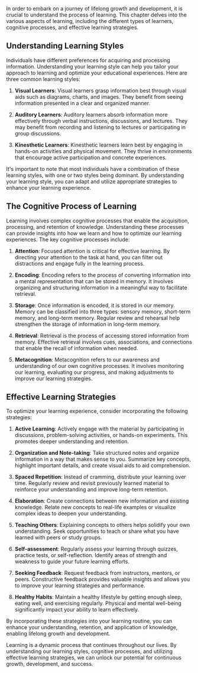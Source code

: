 
In order to embark on a journey of lifelong growth and development, it is crucial to understand the process of learning. This chapter delves into the various aspects of learning, including the different types of learners, cognitive processes, and effective learning strategies.

**Understanding Learning Styles**
---------------------------------

Individuals have different preferences for acquiring and processing information. Understanding your learning style can help you tailor your approach to learning and optimize your educational experiences. Here are three common learning styles:

1. **Visual Learners**: Visual learners grasp information best through visual aids such as diagrams, charts, and images. They benefit from seeing information presented in a clear and organized manner.

2. **Auditory Learners**: Auditory learners absorb information more effectively through verbal instructions, discussions, and lectures. They may benefit from recording and listening to lectures or participating in group discussions.

3. **Kinesthetic Learners**: Kinesthetic learners learn best by engaging in hands-on activities and physical movement. They thrive in environments that encourage active participation and concrete experiences.

It's important to note that most individuals have a combination of these learning styles, with one or two styles being dominant. By understanding your learning style, you can adapt and utilize appropriate strategies to enhance your learning experience.

**The Cognitive Process of Learning**
-------------------------------------

Learning involves complex cognitive processes that enable the acquisition, processing, and retention of knowledge. Understanding these processes can provide insights into how we learn and how to optimize our learning experiences. The key cognitive processes include:

1. **Attention**: Focused attention is critical for effective learning. By directing your attention to the task at hand, you can filter out distractions and engage fully in the learning process.

2. **Encoding**: Encoding refers to the process of converting information into a mental representation that can be stored in memory. It involves organizing and structuring information in a meaningful way to facilitate retrieval.

3. **Storage**: Once information is encoded, it is stored in our memory. Memory can be classified into three types: sensory memory, short-term memory, and long-term memory. Regular review and rehearsal help strengthen the storage of information in long-term memory.

4. **Retrieval**: Retrieval is the process of accessing stored information from memory. Effective retrieval involves cues, associations, and connections that enable the recall of information when needed.

5. **Metacognition**: Metacognition refers to our awareness and understanding of our own cognitive processes. It involves monitoring our learning, evaluating our progress, and making adjustments to improve our learning strategies.

**Effective Learning Strategies**
---------------------------------

To optimize your learning experience, consider incorporating the following strategies:

1. **Active Learning**: Actively engage with the material by participating in discussions, problem-solving activities, or hands-on experiments. This promotes deeper understanding and retention.

2. **Organization and Note-taking**: Take structured notes and organize information in a way that makes sense to you. Summarize key concepts, highlight important details, and create visual aids to aid comprehension.

3. **Spaced Repetition**: Instead of cramming, distribute your learning over time. Regularly review and revisit previously learned material to reinforce your understanding and improve long-term retention.

4. **Elaboration**: Create connections between new information and existing knowledge. Relate new concepts to real-life examples or visualize complex ideas to deepen your understanding.

5. **Teaching Others**: Explaining concepts to others helps solidify your own understanding. Seek opportunities to teach or share what you have learned with peers or study groups.

6. **Self-assessment**: Regularly assess your learning through quizzes, practice tests, or self-reflection. Identify areas of strength and weakness to guide your future learning efforts.

7. **Seeking Feedback**: Request feedback from instructors, mentors, or peers. Constructive feedback provides valuable insights and allows you to improve your learning strategies and performance.

8. **Healthy Habits**: Maintain a healthy lifestyle by getting enough sleep, eating well, and exercising regularly. Physical and mental well-being significantly impact your ability to learn effectively.

By incorporating these strategies into your learning routine, you can enhance your understanding, retention, and application of knowledge, enabling lifelong growth and development.

Learning is a dynamic process that continues throughout our lives. By understanding our learning styles, cognitive processes, and utilizing effective learning strategies, we can unlock our potential for continuous growth, development, and success.
